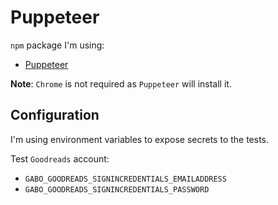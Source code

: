 # Puppeteer

`npm` package I'm using:

- [Puppeteer][npm-puppeteer]

**Note**: `Chrome` is not required as `Puppeteer` will install it.

## Configuration

I'm using environment variables to expose secrets to the tests.

Test `Goodreads` account:

- `GABO_GOODREADS_SIGNINCREDENTIALS_EMAILADDRESS`
- `GABO_GOODREADS_SIGNINCREDENTIALS_PASSWORD`

[npm-puppeteer]: https://www.npmjs.com/package/puppeteer
